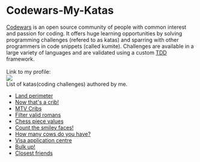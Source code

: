 # Codewars-My-Katas
<p><a href="https://www.codewars.com">Codewars</a> is an open source community of people with common interest and passion for coding.
It offers huge learning opportunities by solving programming challenges (refered to as katas)
and sparring with other programmers in code snippets (called kumite). 
Challenges are available in a large variety of languages and are validated using a custom <a href="https://en.wikipedia.org/wiki/Test-driven_development">TDD</a> framework.<br><br>
Link to my profile:<br>
<a href="https://www.codewars.com/users/St3f4n" target="_blank"><img src="https://www.codewars.com/users/St3f4n/badges/large" ></a><br>
List of katas(coding challenges) authored by me.</p>
<ul>
<li><a href="https://www.codewars.com/kata/5839c48f0cf94640a20001d3">Land perimeter</a></li>
<li><a href="https://www.codewars.com/kata/58360d112fb0ba255300008b">Now that's a crib!</a></li>
<li><a href="https://www.codewars.com/kata/5834a44e44ff289b5a000075">MTV Cribs</a></li>
<li><a href="https://www.codewars.com/kata/58334362c5637ad0bb0001c2">Filter valid romans</a></li>
<li><a href="https://www.codewars.com/kata/5832514f64a4cecd1c000013">Chess piece values</a></li>
<li><a href="https://www.codewars.com/kata/583203e6eb35d7980400002a">Count the smiley faces!</a></li>
<li><a href="https://www.codewars.com/kata/58311536e77f7d08de000085">How many cows do you have?</a></li>
<li><a href="https://www.codewars.com/kata/58544b74c029e204ec000059">Visa application centre</a></li>
<li><a href="https://www.codewars.com/kata/5863f1c8b359c4dd4e000001">Bulk up!</a></li>
<li><a href="https://www.codewars.com/kata/58791aa554a6783827000221">Closest friends</a></li>
</ul>
